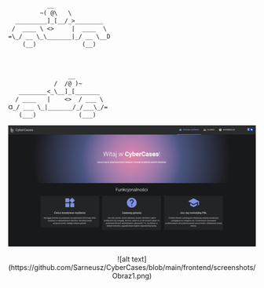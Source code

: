 
               __        
             ~( @\   \
      _________]_[__/_>________
     /  ____ \ <>     |  ____  \
    =\_/ __ \_\_______|_/ __ \__D
        (__)             (__)



                     __  
                 /  /@ )~
       ________<_\__]_[_______
      / ____   |    <>  / ___ \
    ᗡ_/ ___ \_|_______/_/___\_/=  
       (___)            (___)


 ![alt text](https://github.com/Sarneusz/CyberCases/blob/main/frontend/screenshots/Obraz1.png)
<p align="center">
  ![alt text](https://github.com/Sarneusz/CyberCases/blob/main/frontend/screenshots/Obraz1.png)
</p>
